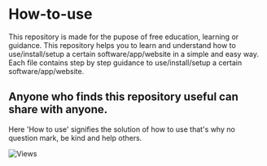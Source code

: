 # How-to-use
This repository is made for the pupose of free education, learning or guidance.
This repository helps you to learn and understand how to use/install/setup a certain software/app/website in a simple and easy way.
Each file contains step by step guidance to use/install/setup a certain software/app/website.

## Anyone who finds this repository useful can share with anyone.
Here 'How to use' signifies the solution of how to use that's why no question mark, be kind and help others. 

![Views](https://komarev.com/ghpvc/?username=amankumar100&repo=How-to-use&label=👁️%20Views%20%20&style=flat-square&color=red)
